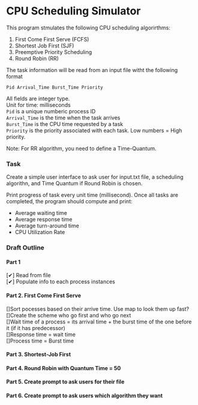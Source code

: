 # CPU Scheduling Simulator  
This program stmulates the following CPU scheduling algorirthms:  
1. First Come First Serve (FCFS)  
2. Shortest Job First (SJF)
3. Preemptive Priority Scheduling  
4. Round Robin (RR) 

The task information will be read from an input file witht the following format
```  
Pid Arrival_Time Burst_Time Priority
```

All fields are integer type.   
Unit for time: milliseconds  
```Pid``` is a unique numberic process ID  
```Arrival_Time``` is the time when the task arrives  
```Burst_Time``` is the CPU time requested by a task  
```Priority``` is the priority associated with each task. Low numbers = High priority.  

Note: For RR algorithm, you need to define a Time-Quantum.  

### Task  
Create a simple user interface to ask user for input.txt file, a scheduling algorithn, and Time Quantum if Round Robin is chosen.  

Print progress of task every unit time (millisecond).
Once all tasks are completed, the program should compute and print:
* Average waiting time
* Average response time
* Average turn-around time
* CPU Utilization Rate 

### Draft Outline
#### Part 1
[✔] Read from file  
[✔] Populate info to each process instances
#### Part 2. First Come First Serve
[]Sort pocesses based on their arrive time. Use map to look them up fast?  
[]Create the scheme who go first and who go next  
[]Wait time of a process = its arrival time + the burst time of the one before it (if it has predecessor)  
[]Response time = wait time  
[]Process time = Burst time    

#### Part 3. Shortest-Job First

#### Part 4. Round Robin with Quantum Time = 50

#### Part 5. Create prompt to ask users for their file 

#### Part 6. Create prompt to ask users which algorithm they want
